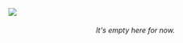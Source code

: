 <!--- Media --->
![](https://media.giphy.com/media/U8wCBLhkjNknS/giphy.gif)

<!--- Content --->
<h6 align="center">It's empty here for now.</h6>
